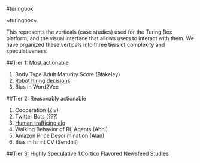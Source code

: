 
#turingbox

~turingbox~

This represents the verticals (case studies) used for the Turing Box platform, and the visual interface that allows users to interact with them. We have organized these verticals into three tiers of complexity and speculativeness. 

##Tier 1: Most actionable
1. Body Type Adult Maturity Score (Blakeley)
2. [Robot hiring decisions](https://www.theguardian.com/technology/2018/mar/04/robots-screen-candidates-for-jobs-artificial-intelligence?CMP=twt_gu) 
3. Bias in Word2Vec
  

##Tier 2: Reasonably actionable
1. Cooperation</b> (Ziv)
2. Twitter Bots</b> (???)
3. [Human trafficing alg](https://womenintheworld.com/2018/02/13/mother-of-invention-created-ingenious-way-to-track-down-human-trafficking-victims/)
4. Walking Behavior of RL Agents (Abhi)
5. Amazon Price Descrimination (Alan)
6. Bias in hirint CV (Sendhil)

##Tier 3: Highly Speculative
1.Cortico Flavored Newsfeed Studies

